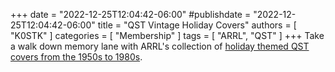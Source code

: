 +++
date = "2022-12-25T12:04:42-06:00"
#publishdate = "2022-12-25T12:04:42-06:00"
title = "QST Vintage Holiday Covers"
authors = [ "K0STK" ]
categories = [ "Membership" ]
tags = [ "ARRL", "QST" ]
+++
Take a walk down memory lane with ARRL's collection of
[holiday themed QST covers from the 1950s to 1980s](http://arrl.org/qst-vintage-holiday-covers). 
<!--more-->
